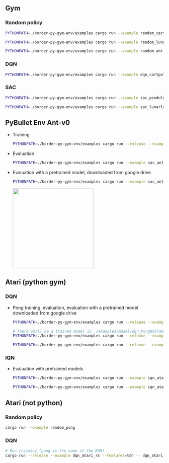## Gym

### Random policy

```bash
PYTHONPATH=./border-py-gym-env/examples cargo run --example random_cartpole
```

```bash
PYTHONPATH=./border-py-gym-env/examples cargo run --example random_lunarlander_cont
```

```bash
PYTHONPATH=./border-py-gym-env/examples cargo run --example random_ant
```

### DQN

```bash
PYTHONPATH=./border-py-gym-env/examples cargo run --example dqn_cartpole --features="tch"
```

### SAC

```bash
PYTHONPATH=./border-py-gym-env/examples cargo run --example sac_pendulum --features="tch"
```

```bash
PYTHONPATH=./border-py-gym-env/examples cargo run --example sac_lunarlander_cont --features="tch"
```

## PyBullet Env Ant-v0

* Training

  ```bash
  PYTHONPATH=./border-py-gym-env/examples cargo run --release --example sac_ant --features="tch"
  ```

* Evaluation

  ```bash
  PYTHONPATH=./border-py-gym-env/examples cargo run --example sac_ant --features="tch" -- --play=$./border/examples/model/sac_ant
  ```

* Evaluation with a pretrained model, downloaded from google drive

  ```bash
  PYTHONPATH=./border-py-gym-env/examples cargo run --example sac_ant --features="tch" -- --play-gdrive
  ```

  <img src="https://drive.google.com/uc?id=16TEKfby6twCP6PxYoSlBqzOPEwVk1o4Q" width="256">

## Atari (python gym)

### DQN

* Pong training, evaluation, evaluation with a pretrained model downloaded from google drive

  ```bash
  PYTHONPATH=./border-py-gym-env/examples cargo run --release --example dqn_atari --features="tch" -- PongNoFrameskip-v4
  ```

  ```bash
  # There shall be a trained model in ./examples/model/dqn_PongNoFrameskip-v4
  PYTHONPATH=./border-py-gym-env/examples cargo run --release --example dqn_atari --features="tch" -- PongNoFrameskip-v4 --play ./examples/model/dqn_PongNoFrameskip-v4
  ```

  ```bash
  PYTHONPATH=./border-py-gym-env/examples cargo run --release --example dqn_atari --features="tch" -- PongNoFrameskip-v4 --play-gdrive
  ```

### IQN

* Evaluation with pretrained models

  ```bash
  PYTHONPATH=./border-py-gym-env/examples cargo run --example iqn_atari --features="tch" -- PongNoFrameskip-v4 --play-gdrive
  ```

  ```bash
  PYTHONPATH=./border-py-gym-env/examples cargo run --example iqn_atari --features="tch" -- SeaquestNoFrameskip-v4 --play-gdrive
  ```

## Atari (not python)

### Random policy

```bash
cargo run --example random_pong
```

### DQN

```bash
# Run training (pong is the name of the ROM)
cargo run --release --example dqn_atari_rs --features=tch -- dqn_atari_rs pong
```
